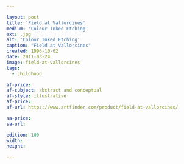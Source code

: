 ```yaml
---

layout: post
title: 'Field at Vallorcines'
medium: 'Colour Inked Etching'
ext: .jpg
alt: 'Colour Inked Etching'
caption: "Field at Vallorcines"
created: 1996-10-02
date: 2011-03-24
image: field-at-vallorcines
tags:
  - childhood

af-price:
af-subject: abstract and conceptual
af-style: illustrative
af-price:
af-url: https://www.artfinder.com/product/field-at-vallorcines/

sa-price:
sa-url:

edition: 100
width:
height:

---
```

